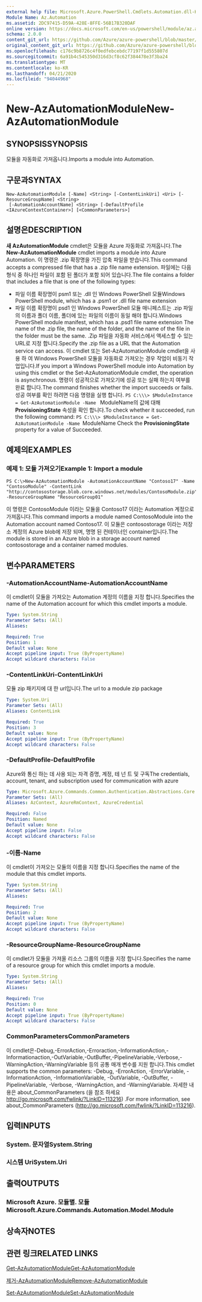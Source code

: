 ```yaml
---
external help file: Microsoft.Azure.PowerShell.Cmdlets.Automation.dll-Help.xml
Module Name: Az.Automation
ms.assetid: 2DC97415-D59A-428E-8FFE-56B17B320DAF
online version: https://docs.microsoft.com/en-us/powershell/module/az.automation/new-azautomationmodule
schema: 2.0.0
content_git_url: https://github.com/Azure/azure-powershell/blob/master/src/Automation/Automation/help/New-AzAutomationModule.md
original_content_git_url: https://github.com/Azure/azure-powershell/blob/master/src/Automation/Automation/help/New-AzAutomationModule.md
ms.openlocfilehash: c176c9b8726c4f0edfebcebdc77197f1d555807d
ms.sourcegitcommit: 6a91b4c545350d316d3cf8c62f384478e3f3ba24
ms.translationtype: MT
ms.contentlocale: ko-KR
ms.lasthandoff: 04/21/2020
ms.locfileid: "94044968"
---
```

# <span data-ttu-id="242b4-101">New-AzAutomationModule</span><span class="sxs-lookup"><span data-stu-id="242b4-101">New-AzAutomationModule</span></span>

## <span data-ttu-id="242b4-102">SYNOPSIS</span><span class="sxs-lookup"><span data-stu-id="242b4-102">SYNOPSIS</span></span>
<span data-ttu-id="242b4-103">모듈을 자동화로 가져옵니다.</span><span class="sxs-lookup"><span data-stu-id="242b4-103">Imports a module into Automation.</span></span>

## <span data-ttu-id="242b4-104">구문과</span><span class="sxs-lookup"><span data-stu-id="242b4-104">SYNTAX</span></span>

```
New-AzAutomationModule [-Name] <String> [-ContentLinkUri] <Uri> [-ResourceGroupName] <String>
 [-AutomationAccountName] <String> [-DefaultProfile <IAzureContextContainer>] [<CommonParameters>]
```

## <span data-ttu-id="242b4-105">설명은</span><span class="sxs-lookup"><span data-stu-id="242b4-105">DESCRIPTION</span></span>
<span data-ttu-id="242b4-106">**새 AzAutomationModule** cmdlet은 모듈을 Azure 자동화로 가져옵니다.</span><span class="sxs-lookup"><span data-stu-id="242b4-106">The **New-AzAutomationModule** cmdlet imports a module into Azure Automation.</span></span>
<span data-ttu-id="242b4-107">이 명령은 .zip 확장명을 가진 압축 파일을 받습니다.</span><span class="sxs-lookup"><span data-stu-id="242b4-107">This command accepts a compressed file that has a .zip file name extension.</span></span>
<span data-ttu-id="242b4-108">파일에는 다음 형식 중 하나인 파일이 포함 된 폴더가 포함 되어 있습니다.</span><span class="sxs-lookup"><span data-stu-id="242b4-108">The file contains a folder that includes a file that is one of the following types:</span></span> 
- <span data-ttu-id="242b4-109">파일 이름 확장명이 psm1 또는 .dll 인 Windows PowerShell 모듈</span><span class="sxs-lookup"><span data-stu-id="242b4-109">Windows PowerShell module, which has a .psm1 or .dll file name extension</span></span> 
- <span data-ttu-id="242b4-110">파일 이름 확장명이 psd1 인 Windows PowerShell 모듈 매니페스트는 .zip 파일의 이름과 폴더 이름, 폴더에 있는 파일의 이름이 동일 해야 합니다.</span><span class="sxs-lookup"><span data-stu-id="242b4-110">Windows PowerShell module manifest, which has a .psd1 file name extension The name of the .zip file, the name of the folder, and the name of the file in the folder must be the same.</span></span>
<span data-ttu-id="242b4-111">.Zip 파일을 자동화 서비스에서 액세스할 수 있는 URL로 지정 합니다.</span><span class="sxs-lookup"><span data-stu-id="242b4-111">Specify the .zip file as a URL that the Automation service can access.</span></span>
<span data-ttu-id="242b4-112">이 cmdlet 또는 Set-AzAutomationModule cmdlet을 사용 하 여 Windows PowerShell 모듈을 자동화로 가져오는 경우 작업이 비동기 작업입니다.</span><span class="sxs-lookup"><span data-stu-id="242b4-112">If you import a Windows PowerShell module into Automation by using this cmdlet or the Set-AzAutomationModule cmdlet, the operation is asynchronous.</span></span>
<span data-ttu-id="242b4-113">명령이 성공적으로 가져오기에 성공 또는 실패 하는지 여부를 완료 합니다.</span><span class="sxs-lookup"><span data-stu-id="242b4-113">The command finishes whether the import succeeds or fails.</span></span>
<span data-ttu-id="242b4-114">성공 여부를 확인 하려면 다음 명령을 실행 합니다. `PS C:\\\> $ModuleInstance = Get-AzAutomationModule -Name ` ModuleName의 값에 대해 **ProvisioningState** 속성을 확인 합니다.</span><span class="sxs-lookup"><span data-stu-id="242b4-114">To check whether it succeeded, run the following command: `PS C:\\\> $ModuleInstance = Get-AzAutomationModule -Name `ModuleName Check the **ProvisioningState** property for a value of Succeeded.</span></span>

## <span data-ttu-id="242b4-115">예제의</span><span class="sxs-lookup"><span data-stu-id="242b4-115">EXAMPLES</span></span>

### <span data-ttu-id="242b4-116">예제 1: 모듈 가져오기</span><span class="sxs-lookup"><span data-stu-id="242b4-116">Example 1: Import a module</span></span>
```
PS C:\>New-AzAutomationModule -AutomationAccountName "Contoso17" -Name "ContosoModule" -ContentLink "http://contosostorage.blob.core.windows.net/modules/ContosoModule.zip" -ResourceGroupName "ResourceGroup01"
```

<span data-ttu-id="242b4-117">이 명령은 ContosoModule 이라는 모듈을 Contoso17 이라는 Automation 계정으로 가져옵니다.</span><span class="sxs-lookup"><span data-stu-id="242b4-117">This command imports a module named ContosoModule into the Automation account named Contoso17.</span></span>
<span data-ttu-id="242b4-118">이 모듈은 contosostorage 이라는 저장소 계정의 Azure blob에 저장 되며, 명명 된 컨테이너인 container입니다.</span><span class="sxs-lookup"><span data-stu-id="242b4-118">The module is stored in an Azure blob in a storage account named contosostorage and a container named modules.</span></span>

## <span data-ttu-id="242b4-119">변수</span><span class="sxs-lookup"><span data-stu-id="242b4-119">PARAMETERS</span></span>

### <span data-ttu-id="242b4-120">-AutomationAccountName</span><span class="sxs-lookup"><span data-stu-id="242b4-120">-AutomationAccountName</span></span>
<span data-ttu-id="242b4-121">이 cmdlet이 모듈을 가져오는 Automation 계정의 이름을 지정 합니다.</span><span class="sxs-lookup"><span data-stu-id="242b4-121">Specifies the name of the Automation account for which this cmdlet imports a module.</span></span>

```yaml
Type: System.String
Parameter Sets: (All)
Aliases:

Required: True
Position: 1
Default value: None
Accept pipeline input: True (ByPropertyName)
Accept wildcard characters: False
```

### <span data-ttu-id="242b4-122">-ContentLinkUri</span><span class="sxs-lookup"><span data-stu-id="242b4-122">-ContentLinkUri</span></span>
<span data-ttu-id="242b4-123">모듈 zip 패키지에 대 한 url입니다.</span><span class="sxs-lookup"><span data-stu-id="242b4-123">The url to a module zip package</span></span>

```yaml
Type: System.Uri
Parameter Sets: (All)
Aliases: ContentLink

Required: True
Position: 3
Default value: None
Accept pipeline input: True (ByPropertyName)
Accept wildcard characters: False
```

### <span data-ttu-id="242b4-124">-DefaultProfile</span><span class="sxs-lookup"><span data-stu-id="242b4-124">-DefaultProfile</span></span>
<span data-ttu-id="242b4-125">Azure와 통신 하는 데 사용 되는 자격 증명, 계정, 테 넌 트 및 구독</span><span class="sxs-lookup"><span data-stu-id="242b4-125">The credentials, account, tenant, and subscription used for communication with azure</span></span>

```yaml
Type: Microsoft.Azure.Commands.Common.Authentication.Abstractions.Core.IAzureContextContainer
Parameter Sets: (All)
Aliases: AzContext, AzureRmContext, AzureCredential

Required: False
Position: Named
Default value: None
Accept pipeline input: False
Accept wildcard characters: False
```

### <span data-ttu-id="242b4-126">-이름</span><span class="sxs-lookup"><span data-stu-id="242b4-126">-Name</span></span>
<span data-ttu-id="242b4-127">이 cmdlet이 가져오는 모듈의 이름을 지정 합니다.</span><span class="sxs-lookup"><span data-stu-id="242b4-127">Specifies the name of the module that this cmdlet imports.</span></span>

```yaml
Type: System.String
Parameter Sets: (All)
Aliases:

Required: True
Position: 2
Default value: None
Accept pipeline input: True (ByPropertyName)
Accept wildcard characters: False
```

### <span data-ttu-id="242b4-128">-ResourceGroupName</span><span class="sxs-lookup"><span data-stu-id="242b4-128">-ResourceGroupName</span></span>
<span data-ttu-id="242b4-129">이 cmdlet가 모듈을 가져올 리소스 그룹의 이름을 지정 합니다.</span><span class="sxs-lookup"><span data-stu-id="242b4-129">Specifies the name of a resource group for which this cmdlet imports a module.</span></span>

```yaml
Type: System.String
Parameter Sets: (All)
Aliases:

Required: True
Position: 0
Default value: None
Accept pipeline input: True (ByPropertyName)
Accept wildcard characters: False
```

### <span data-ttu-id="242b4-130">CommonParameters</span><span class="sxs-lookup"><span data-stu-id="242b4-130">CommonParameters</span></span>
<span data-ttu-id="242b4-131">이 cmdlet은-Debug,-ErrorAction,-Erroraction,-InformationAction,-Informationaction,-OutVariable,-OutBuffer,-PipelineVariable,-Verbose,-WarningAction,-WarningVariable 등의 공통 매개 변수를 지원 합니다.</span><span class="sxs-lookup"><span data-stu-id="242b4-131">This cmdlet supports the common parameters: -Debug, -ErrorAction, -ErrorVariable, -InformationAction, -InformationVariable, -OutVariable, -OutBuffer, -PipelineVariable, -Verbose, -WarningAction, and -WarningVariable.</span></span> <span data-ttu-id="242b4-132">자세한 내용은 about_CommonParameters (을 참조 하세요 http://go.microsoft.com/fwlink/?LinkID=113216) .</span><span class="sxs-lookup"><span data-stu-id="242b4-132">For more information, see about_CommonParameters (http://go.microsoft.com/fwlink/?LinkID=113216).</span></span>

## <span data-ttu-id="242b4-133">입력</span><span class="sxs-lookup"><span data-stu-id="242b4-133">INPUTS</span></span>

### <span data-ttu-id="242b4-134">System. 문자열</span><span class="sxs-lookup"><span data-stu-id="242b4-134">System.String</span></span>

### <span data-ttu-id="242b4-135">시스템 Uri</span><span class="sxs-lookup"><span data-stu-id="242b4-135">System.Uri</span></span>

## <span data-ttu-id="242b4-136">출력</span><span class="sxs-lookup"><span data-stu-id="242b4-136">OUTPUTS</span></span>

### <span data-ttu-id="242b4-137">Microsoft Azure. 모듈별. 모듈</span><span class="sxs-lookup"><span data-stu-id="242b4-137">Microsoft.Azure.Commands.Automation.Model.Module</span></span>

## <span data-ttu-id="242b4-138">상속자</span><span class="sxs-lookup"><span data-stu-id="242b4-138">NOTES</span></span>

## <span data-ttu-id="242b4-139">관련 링크</span><span class="sxs-lookup"><span data-stu-id="242b4-139">RELATED LINKS</span></span>

[<span data-ttu-id="242b4-140">Get-AzAutomationModule</span><span class="sxs-lookup"><span data-stu-id="242b4-140">Get-AzAutomationModule</span></span>](./Get-AzAutomationModule.md)

[<span data-ttu-id="242b4-141">제거-AzAutomationModule</span><span class="sxs-lookup"><span data-stu-id="242b4-141">Remove-AzAutomationModule</span></span>](./Remove-AzAutomationModule.md)

[<span data-ttu-id="242b4-142">Set-AzAutomationModule</span><span class="sxs-lookup"><span data-stu-id="242b4-142">Set-AzAutomationModule</span></span>](./Set-AzAutomationModule.md)


